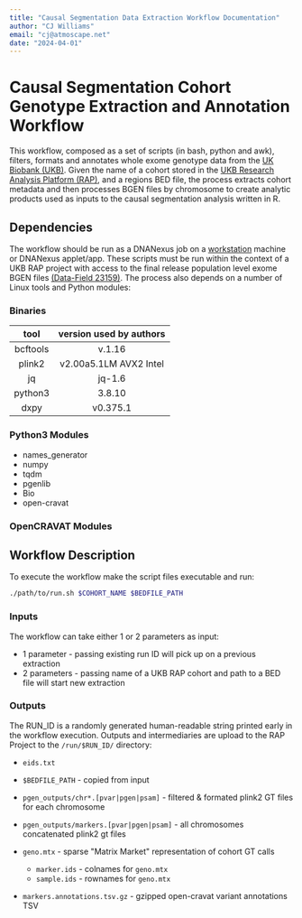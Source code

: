 ```yaml
---
title: "Causal Segmentation Data Extraction Workflow Documentation"
author: "CJ Williams"
email: "cj@atmoscape.net"
date: "2024-04-01"
---
```


# Causal Segmentation Cohort Genotype Extraction and Annotation Workflow

This workflow, composed as a set of scripts (in bash, python and awk), filters,
formats and annotates whole exome genotype data from the
[UK Biobank (UKB)](https://www.ukbiobank.ac.uk/).
Given the name of a cohort stored in the
[UKB Research Analysis Platform (RAP)](https://ukbiobank.dnanexus.com/landing),
and a regions BED file, the process extracts cohort metadata and then processes
BGEN files by chromosome to create analytic products used as inputs to the
causal segmentation analysis written in R.

## Dependencies

The workflow should be run as a DNANexus job on a
[workstation](https://documentation.dnanexus.com/developer/cloud-workstation)
machine or DNANexus applet/app.
These scripts must be run within the context of a UKB RAP project with access
to the final release population level exome BGEN files
[(Data-Field 23159)](https://biobank.ctsu.ox.ac.uk/showcase/field.cgi?id=23159).
The process also depends on a number of Linux tools and Python modules:

### Binaries

| tool      | version used by authors   |
|:---------:|:-------------------------:|
| bcftools  | v.1.16                    |
| plink2    | v2.00a5.1LM AVX2 Intel    |
| jq        | jq-1.6                    |
| python3   | 3.8.10                    |
| dxpy      | v0.375.1                  |

### Python3 Modules

 - names_generator
 - numpy
 - tqdm
 - pgenlib
 - Bio
 - open-cravat

### OpenCRAVAT Modules

## Workflow Description

To execute the workflow make the script files executable and run:

```bash
./path/to/run.sh $COHORT_NAME $BEDFILE_PATH
```
### Inputs

The workflow can take either 1 or 2 parameters as input:

 - 1 parameter - passing existing run ID will pick up on a previous extraction
 - 2 parameters - passing name of a UKB RAP cohort and  path to a BED file will start new extraction

### Outputs

The RUN_ID is a randomly generated human-readable string printed early in the
workflow execution.
Outputs and intermediaries are upload to the RAP Project to the
`/run/$RUN_ID/` directory:

 - `eids.txt`
 - `$BEDFILE_PATH` - copied from input
 - `pgen_outputs/chr*.[pvar|pgen|psam]` - filtered & formated plink2 GT files for each chromosome
 - `pgen_outputs/markers.[pvar|pgen|psam]` - all chromosomes concatenated plink2 gt files
 - `geno.mtx` - sparse "Matrix Market" representation of cohort GT calls
  
   - `marker.ids` - colnames for `geno.mtx`
   - `sample.ids` - rownames for `geno.mtx`
   
 - `markers.annotations.tsv.gz` - gzipped open-cravat variant annotations TSV
